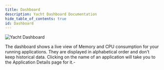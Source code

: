 ```yaml
---
title: Dashboard
description: Yacht Dashboard Documentation
hide_table_of_contents: true
id: Dashboard
---
```


![Yacht Dashboard](Images/Yacht-Dashboard.png)

The dashboard shows a live view of Memory and CPU consumption for your running applications. They are displayed in alphabetical order and don't keep historical data. Clicking on the name of an application will take you to the Application Details page for it.-
